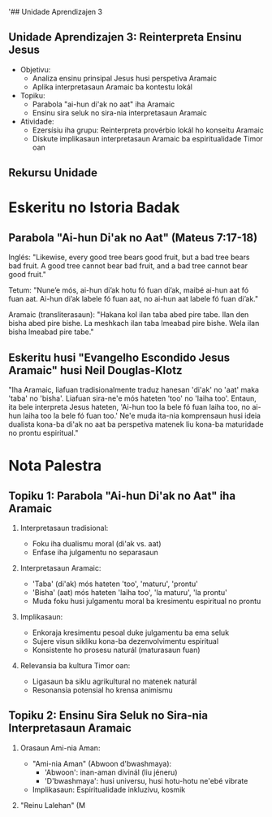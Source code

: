'## Unidade Aprendizajen 3

## Unidade Aprendizajen 3: Reinterpreta Ensinu Jesus
- Objetivu:
  * Analiza ensinu prinsipal Jesus husi perspetiva Aramaic
  * Aplika interpretasaun Aramaic ba kontestu lokál
- Topiku:
  * Parabola "ai-hun di'ak no aat" iha Aramaic
  * Ensinu sira seluk no sira-nia interpretasaun Aramaic
- Atividade:
  * Ezersísiu iha grupu: Reinterpreta provérbio lokál ho konseitu Aramaic
  * Diskute implikasaun interpretasaun Aramaic ba espiritualidade Timor oan

## Rekursu Unidade

# Eskeritu no Istoria Badak

## Parabola "Ai-hun Di'ak no Aat" (Mateus 7:17-18)

Inglés:
"Likewise, every good tree bears good fruit, but a bad tree bears bad fruit. A good tree cannot bear bad fruit, and a bad tree cannot bear good fruit."

Tetum:
"Nuneʼe mós, ai-hun diʼak hotu fó fuan diʼak, maibé ai-hun aat fó fuan aat. Ai-hun diʼak labele fó fuan aat, no ai-hun aat labele fó fuan diʼak."

Aramaic (transliterasaun):
"Hakana kol ilan taba abed pire tabe. Ilan den bisha abed pire bishe. La meshkach ilan taba lmeabad pire bishe. Wela ilan bisha lmeabad pire tabe."

## Eskeritu husi "Evangelho Escondido Jesus Aramaic" husi Neil Douglas-Klotz

"Iha Aramaic, liafuan tradisionalmente traduz hanesan 'di'ak' no 'aat' maka 'taba' no 'bisha'. Liafuan sira-ne'e mós hateten 'too' no 'laiha too'. Entaun, ita bele interpreta Jesus hateten, 'Ai-hun too la bele fó fuan laiha too, no ai-hun laiha too la bele fó fuan too.' Ne'e muda ita-nia komprensaun husi ideia dualista kona-ba di'ak no aat ba perspetiva matenek liu kona-ba maturidade no prontu espiritual."

# Nota Palestra

## Topiku 1: Parabola "Ai-hun Di'ak no Aat" iha Aramaic

1. Interpretasaun tradisional:
   - Foku iha dualismu moral (di'ak vs. aat)
   - Enfase iha julgamentu no separasaun

2. Interpretasaun Aramaic:
   - 'Taba' (di'ak) mós hateten 'too', 'maturu', 'prontu'
   - 'Bisha' (aat) mós hateten 'laiha too', 'la maturu', 'la prontu'
   - Muda foku husi julgamentu moral ba kresimentu espiritual no prontu

3. Implikasaun:
   - Enkoraja kresimentu pesoal duke julgamentu ba ema seluk
   - Sujere visun sikliku kona-ba dezenvolvimentu espiritual
   - Konsistente ho prosesu naturál (maturasaun fuan)

4. Relevansia ba kultura Timor oan:
   - Ligasaun ba siklu agrikultural no matenek naturál
   - Resonansia potensial ho krensa animismu

## Topiku 2: Ensinu Sira Seluk no Sira-nia Interpretasaun Aramaic

1. Orasaun Ami-nia Aman:
   - "Ami-nia Aman" (Abwoon d'bwashmaya):
     * 'Abwoon': inan-aman divinál (liu jéneru)
     * 'D'bwashmaya': husi universu, husi hotu-hotu ne'ebé vibrate
   - Implikasaun: Espiritualidade inkluzivu, kosmik

2. "Reinu Lalehan" (M